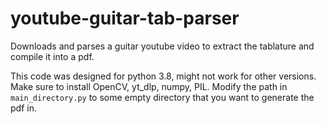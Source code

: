 # youtube-guitar-tab-parser
Downloads and parses a guitar youtube video to extract the tablature and compile it into a pdf.

This code was designed for python 3.8, might not work for other versions. Make sure to install OpenCV, yt_dlp, numpy, PIL. Modify the path in `main_directory.py` to some empty directory that you want to generate the pdf in.
